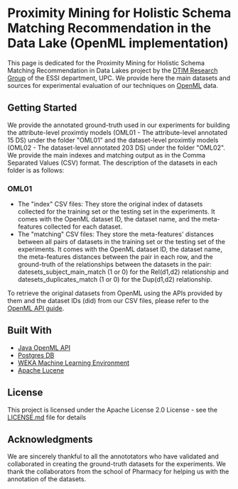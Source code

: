 # Proximity Mining for Holistic Schema Matching Recommendation in the Data Lake (OpenML implementation)
This page is dedicated for the Proximity Mining for Holistic Schema Matching Recommendation in Data Lakes project by the [DTIM Research Group](http://www.essi.upc.edu/dtim) of the ESSI department, UPC. We provide here the main datasets and sources for experimental evaluation of our techniques on [OpenML](https://www.openml.org) data.



## Getting Started

We provide the annotated ground-truth used in our experiments for building the attribute-level proximtiy models (OML01 - The attribute-level annotated 15 DS) under the folder "OML01" and the dataset-level proximtiy models (OML02 - The dataset-level annotated 203 DS) under the folder "OML02". We provide the main indexes and matching output as in the Comma Separated Values (CSV) format. The description of the datasets in each folder is as follows:

### OML01
* The "index" CSV files: They store the original index of datasets collected for the training set or the testing set in the experiments. It comes with the OpenML dataset ID, the dataset name, and the meta-features collected for each dataset.
* The "matching" CSV files: They store the meta-features' distances between all pairs of datasets in the training set or the testing set of the experiments. It comes with the OpenML dataset ID, the dataset name, the meta-features distances between the pair in each row, and the ground-truth of the relationships between the datasets in the pair: datesets_subject_main_match (1 or 0) for the Rel(d1,d2) relationship and datesets_duplicates_match (1 or 0) for the Dup(d1,d2) relationship.


To retrieve the original datasets from OpenML using the APIs provided by them and the dataset IDs (did) from our CSV files, please refer to the [OpenML API guide](https://www.openml.org/guide).


## Built With

* [Java OpenML API](https://www.openml.org/guide#!java)
* [Postgres DB](https://www.postgresql.org/)
* [WEKA Machine Learning Environment](http://www.cs.waikato.ac.nz/ml/weka/)
* [Apache Lucene](http://lucene.apache.org/)

## License

This project is licensed under the Apache License 2.0 License - see the [LICENSE.md](LICENSE) file for details

## Acknowledgments
We are sincerely thankful to all the annototators who have validated and collaborated in creating the ground-truth datasets for the experiments. We thank the collaborators from the school of Pharmacy for helping us with the annotation of the datasets.
